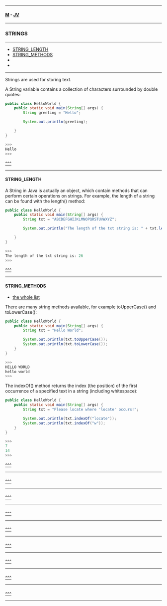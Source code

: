 
---

#### [M](https://github.com/ttltrk/TTT/blob/master/menu.md) - [JV](https://github.com/ttltrk/TTT/tree/master/JV/JV.md)

---

### STRINGS

---

* [STRING_LENGTH](#STRING_LENGTH)
* [STRING_METHODS](#STRING_METHODS)
* [](#)
* [](#)

---

Strings are used for storing text.

A String variable contains a collection of characters surrounded by double quotes:

```java
public class HelloWorld {
    public static void main(String[] args) {
        String greeting = "Hello";

        System.out.println(greeting);

    }
}

>>>
Hello
>>>
```

[^^^](#STRINGS)

---

#### STRING_LENGTH

A String in Java is actually an object, which contain methods that can perform certain operations on strings. For example, the length of a string can be found with the length() method:

```java
public class HelloWorld {
    public static void main(String[] args) {
        String txt = "ABCDEFGHIJKLMNOPQRSTUVWXYZ";

        System.out.println("The length of the txt string is: " + txt.length());

    }
}

>>>
The length of the txt string is: 26
>>>
```

[^^^](#STRINGS)

---

#### STRING_METHODS

* [the whole list](https://www.w3schools.com/java/java_ref_string.asp)

There are many string methods available, for example toUpperCase() and toLowerCase():

```java
public class HelloWorld {
    public static void main(String[] args) {
        String txt = "Hello World";

        System.out.println(txt.toUpperCase());
        System.out.println(txt.toLowerCase());  
    }
}

>>>
HELLO WORLD
hello world
>>>
```

The indexOf() method returns the index (the position) of the first occurrence of a specified text in a string (including whitespace):

```java
public class HelloWorld {
    public static void main(String[] args) {
        String txt = "Please locate where 'locate' occurs!";

        System.out.println(txt.indexOf("locate"));
        System.out.println(txt.indexOf("w"));
    }
}

>>>
7
14
>>>
```

[^^^](#STRINGS)

---

####

[^^^](#STRINGS)

---

####

[^^^](#STRINGS)

---

####

[^^^](#STRINGS)

---

####

[^^^](#STRINGS)

---

####

[^^^](#STRINGS)

---

####

[^^^](#STRINGS)

---

####

[^^^](#STRINGS)

---

####

[^^^](#STRINGS)

---
